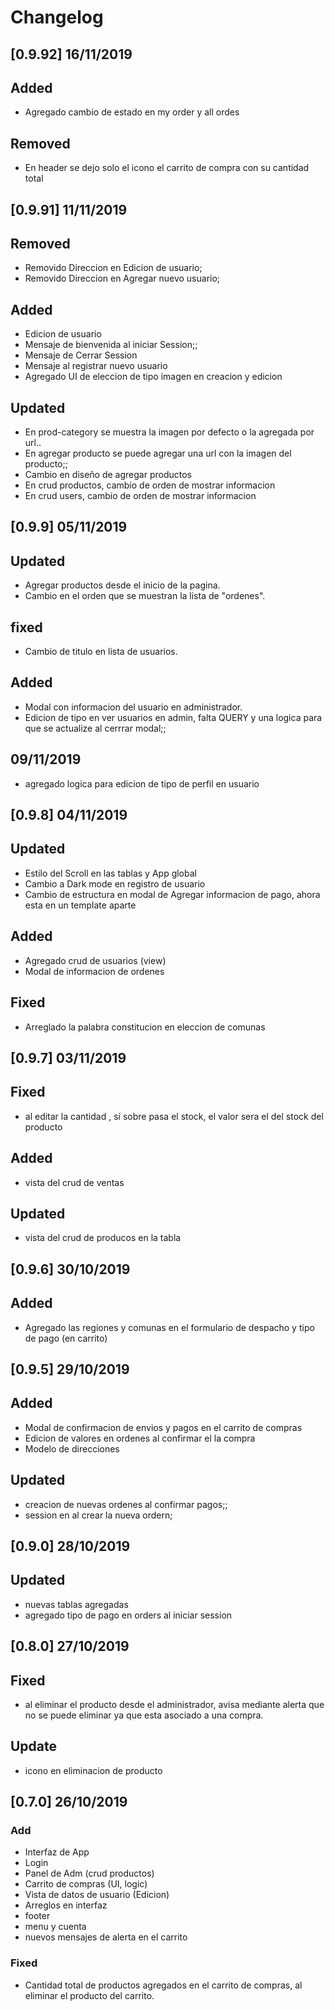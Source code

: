 # Changelog

## [0.9.92] 16/11/2019
## Added 
- Agregado cambio de estado en my order y all ordes
## Removed
- En header se dejo solo el icono el carrito de compra con su cantidad total

## [0.9.91] 11/11/2019
## Removed
- Removido Direccion en Edicion de usuario;
- Removido Direccion en Agregar nuevo usuario;
## Added
- Edicion de usuario
- Mensaje de bienvenida al iniciar Session;;
- Mensaje de Cerrar Session 
- Mensaje al registrar nuevo usuario
- Agregado UI de eleccion de tipo imagen en creacion y edicion

## Updated
- En prod-category se muestra la imagen por defecto o la agregada por url..
- En agregar producto se puede agregar una url con la imagen del producto;;
- Cambio en diseño de agregar productos
- En crud productos, cambio de orden de mostrar informacion
- En crud users, cambio de orden de mostrar informacion

## [0.9.9] 05/11/2019
## Updated
- Agregar productos desde el inicio de la pagina.
- Cambio en el orden que se muestran la lista de "ordenes".
## fixed
- Cambio de titulo en lista de usuarios.
## Added
- Modal con informacion del usuario en administrador.
- Edicion de tipo en ver usuarios en admin, falta QUERY y una logica para que se actualize al cerrrar modal;;
## 09/11/2019
- agregado logica para edicion de tipo de perfil en usuario


## [0.9.8] 04/11/2019
## Updated
- Estilo del Scroll en las tablas y App global
- Cambio a Dark mode en registro de usuario
- Cambio de estructura en modal de Agregar informacion de pago, ahora esta en un template aparte
## Added
- Agregado crud de usuarios (view)
- Modal de informacion de ordenes
## Fixed
- Arreglado la palabra constitucion en eleccion de comunas

## [0.9.7] 03/11/2019
## Fixed
- al editar la cantidad , si sobre pasa el stock, el valor sera el del stock del producto
## Added
- vista del crud de ventas
## Updated
- vista del crud de producos en la tabla

## [0.9.6] 30/10/2019
## Added
- Agregado las regiones y comunas en el formulario de despacho y tipo de pago (en carrito)

## [0.9.5] 29/10/2019
## Added
- Modal de confirmacion de envios y pagos en el carrito de compras
- Edicion de valores en ordenes al confirmar el la compra
- Modelo de direcciones
## Updated
- creacion de nuevas ordenes al confirmar pagos;;
- session en al crear la nueva ordern;

## [0.9.0] 28/10/2019
## Updated 
- nuevas tablas agregadas
- agregado tipo de  pago en orders al iniciar session

## [0.8.0] 27/10/2019
## Fixed
- al eliminar el producto desde el administrador, avisa mediante alerta que no se puede eliminar 
ya que esta asociado a una compra.
## Update
- icono en eliminacion de producto

 
## [0.7.0] 26/10/2019
### Add
- Interfaz de App
- Login
- Panel de Adm (crud productos)
- Carrito de compras (UI, logic)
- Vista de datos de usuario (Edicion)
- Arreglos en interfaz
- footer
- menu y cuenta
- nuevos mensajes de alerta en el carrito
### Fixed
- Cantidad total de productos agregados en el carrito de compras, al eliminar el producto del carrito.